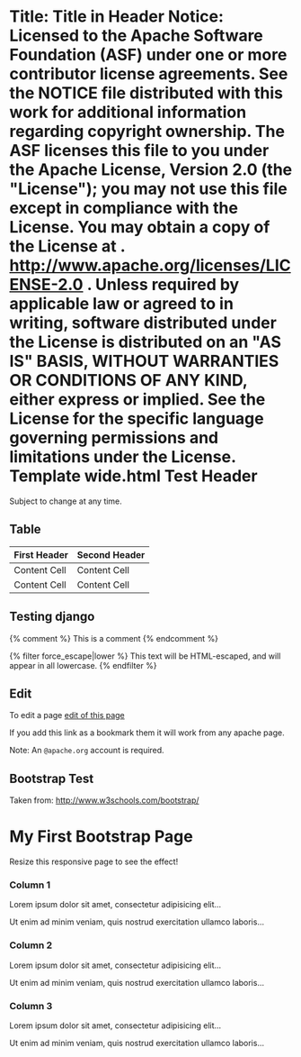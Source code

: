 Title:     Title in Header
Notice:    Licensed to the Apache Software Foundation (ASF) under one
           or more contributor license agreements.  See the NOTICE file
           distributed with this work for additional information
           regarding copyright ownership.  The ASF licenses this file
           to you under the Apache License, Version 2.0 (the
           "License"); you may not use this file except in compliance
           with the License.  You may obtain a copy of the License at
           .
             http://www.apache.org/licenses/LICENSE-2.0
           .
           Unless required by applicable law or agreed to in writing,
           software distributed under the License is distributed on an
           "AS IS" BASIS, WITHOUT WARRANTIES OR CONDITIONS OF ANY
           KIND, either express or implied.  See the License for the
           specific language governing permissions and limitations
           under the License.
Template   wide.html
Test Header
=========

Subject to change at any time.


Table
-----

| First Header  | Second Header |
| ------------- | ------------- |
| Content Cell  | Content Cell |
| Content Cell  | Content Cell |
 
Testing django
--------------
{% comment %} This is a comment {% endcomment %}

{% filter force_escape|lower %}
    This text will be HTML-escaped, and will appear in all lowercase.
{% endfilter %}

Edit
----
To edit a page 
<a href="javascript:void(location.href='https://cms.apache.org/redirect?uri='+escape(location.href))">edit of this page</a>

If you add this link as a bookmark them it will work from any apache page.

Note: An <code>@apache.org</code> account is required.

Bootstrap Test
--------------
Taken from: http://www.w3schools.com/bootstrap/

<div class="container">
  <div class="jumbotron">
    <h1>My First Bootstrap Page</h1>
    <p>Resize this responsive page to see the effect!</p> 
  </div>
  <div class="row">
    <div class="col-sm-4">
      <h3>Column 1</h3>
      <p>Lorem ipsum dolor sit amet, consectetur adipisicing elit...</p>
      <p>Ut enim ad minim veniam, quis nostrud exercitation ullamco laboris...</p>
    </div>
    <div class="col-sm-4">
      <h3>Column 2</h3>
      <p>Lorem ipsum dolor sit amet, consectetur adipisicing elit...</p>
      <p>Ut enim ad minim veniam, quis nostrud exercitation ullamco laboris...</p>
    </div>
    <div class="col-sm-4">
      <h3>Column 3</h3>        
      <p>Lorem ipsum dolor sit amet, consectetur adipisicing elit...</p>
      <p>Ut enim ad minim veniam, quis nostrud exercitation ullamco laboris...</p>
    </div>
  </div>
</div>

